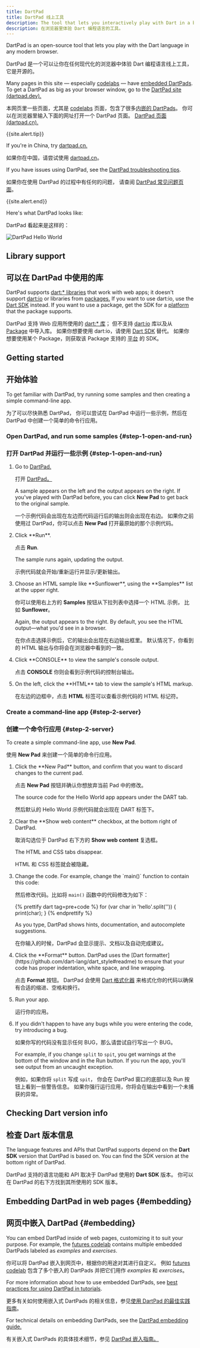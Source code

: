 ```yaml
---
title: DartPad
title: DartPad 线上工具
description: The tool that lets you interactively play with Dart in a browser.
description: 在浏览器里体验 Dart 编程语言的工具。
---
```


DartPad is an open-source tool that
lets you play with the Dart language in any modern browser.

DartPad 是一个可以让你在任何现代化的浏览器中体验 Dart 编程语言线上工具，
它是开源的。

Many pages in this site — especially [codelabs](/codelabs) —
have [embedded DartPads](#embedding).
To get a DartPad as big as your browser window, go to the
<a href="{{site.dartpad}}" target="_blank" rel="noopener">DartPad
site (dartpad.dev).</a>

本网页里一些页面，尤其是 [codelabs](/codelabs) 页面，包含了很多[内嵌的 DartPads](#embedding)。
你可以在浏览器里输入下面的网址打开一个 DartPad 页面。
<a href="{{site.dartpad}}"
target="_blank">DartPad 页面 (dartpad.cn).</a>

{{site.alert.tip}}

  If you're in China, try [dartpad.cn.](https://dartpad.cn)
  
  如果你在中国，请尝试使用 [dartpad.cn](https://dartpad.cn)。

  If you have issues using DartPad, see the [DartPad troubleshooting
  tips](/tools/dartpad/troubleshoot).
  
  如果你在使用 DartPad 的过程中有任何的问题，
  请查阅 [DartPad 常见问题页面](/tools/dartpad/troubleshoot)。
  
{{site.alert.end}}

Here's what DartPad looks like:

DartPad 看起来是这样的：

<img src="{% asset dartpad-hello.png @path %}" alt="DartPad Hello World" />


## Library support

## 可以在 DartPad 中使用的库

DartPad supports
[dart:* libraries]({{site.dart_api}}/{{site.data.pkg-vers.SDK.channel}})
that work with web apps; it doesn't support
[dart:io]({{site.dart_api}}/{{site.data.pkg-vers.SDK.channel}}/dart-io) or
libraries from [packages.]({{site.pub}})
If you want to use dart:io, use the [Dart SDK](/tools/sdk) instead.
If you want to use a package, get the SDK for a
[platform](/platforms) that the package supports.

DartPad 支持 Web 应用所使用的
[dart:* 库]({{site.dart_api}}/{{site.data.pkg-vers.SDK.channel}})；
但不支持 [dart:io]({{site.dart_api}}/{{site.data.pkg-vers.SDK.channel}}/dart-io) 
库以及从 [Package]({{site.pub}}) 中导入库。
如果你想要使用 dart:io，请使用 [Dart SDK](/tools/sdk) 替代。
如果你想要使用某个 Package，则获取该 Package 支持的 [平台](/platforms) 的 SDK。

## Getting started

## 开始体验

To get familiar with DartPad,
try running some samples and then creating a simple command-line app.

为了可以尽快熟悉 DartPad，
你可以尝试在 DartPad 中运行一些示例，然后在 DartPad 中创建一个简单的命令行应用。

### Open DartPad, and run some samples {#step-1-open-and-run}

### 打开 DartPad 并运行一些示例 {#step-1-open-and-run}

<ol markdown="1">
  <li markdown="1">
  Go to <a href="{{site.dartpad}}" target="_blank" rel="noopener">DartPad.</a>

  打开 <a href="{{site.dartpad}}" target="_blank" rel="noopener">DartPad。</a>

  A sample appears on the left and the output appears on the right.
  If you've played with DartPad before,
  you can click **New Pad** to get back to the original sample.

  一个示例代码会出现在左边而代码运行后的输出则会出现在右边。
  如果你之前使用过 DartPad，你可以点击 **New Pad** 打开最原始的那个示例代码。
  </li>

  <li markdown="1">
  Click **Run**. 

  点击 **Run**.

  The sample runs again, updating the output.

  示例代码就会开始/重新运行并显示/更新输出。
  </li>

  <li markdown="1">
  Choose an HTML sample like **Sunflower**,
  using the **Samples** list at the upper right.

  你可以使用右上方的 **Samples** 按钮从下拉列表中选择一个 HTML 示例，
  比如 **Sunflower**。

  Again, the output appears to the right.
  By default, you see the HTML output—what you'd see in a browser.

  在你点击选择示例后，它的输出会出现在右边输出框里。
  默认情况下，你看到的 HTML 输出与你将会在浏览器中看到的一致。
  </li>

  <li markdown="1">
  Click **CONSOLE** to view the sample's console output.

  点击 **CONSOLE** 你则会看到示例代码的控制台输出。
  </li>

  <li markdown="1">
  On the left, click the **HTML** tab to view the sample's HTML markup.

  在左边的边框中，点击 **HTML** 标签可以查看示例代码的 HTML 标记符。
  </li>
</ol>


### Create a command-line app {#step-2-server}

### 创建一个命令行应用 {#step-2-server}

To create a simple command-line app, use **New Pad**.

使用 **New Pad** 来创建一个简单的命令行应用。

<ol markdown="1">
  <li markdown="1">
  Click the **New Pad** button,
  and confirm that you want to discard changes to the current pad.

  点击 **New Pad** 按钮并确认你想放弃当前 Pad 中的修改。

  The source code for the Hello World app appears
  under the DART tab.

  然后默认的 Hello World 示例代码就会出现在 DART 标签下。
  </li>

  <li markdown="1">
  Clear the **Show web content** checkbox,
  at the bottom right of DartPad.

  取消勾选位于 DartPad 右下方的 **Show web content** 复选框。

  The HTML and CSS tabs disappear.

  HTML 和 CSS 标签就会被隐藏。
  </li>

  <li markdown="1">
  Change the code. For example, change the `main()` function
  to contain this code:

  然后修改代码。比如将 `main()` 函数中的代码修改为如下：

<!-- library-tour/string-tests/bin/main.dart -->
{% prettify dart tag=pre+code %}
for (var char in 'hello'.split('')) {
  print(char);
}
{% endprettify %}

  As you type, DartPad shows hints, documentation,
  and autocomplete suggestions.

  在你输入的时候，DartPad 会显示提示、文档以及自动完成建议。
  </li>

  <li markdown="1">
  Click the **Format** button.
  DartPad uses the [Dart formatter](https://github.com/dart-lang/dart_style#readme)
  to ensure that your code has proper indentation, white space, and line wrapping.

  点击 **Format** 按钮。
  DartPad 会使用 [Dart 格式化器](https://github.com/dart-lang/dart_style#readme) 
  来格式化你的代码以确保有合适的缩进、空格和换行。
  </li>

  <li markdown="1">
  Run your app.

  运行你的应用。
  </li>

  <li markdown="1">
  If you didn't happen to have any bugs while you were entering the code,
  try introducing a bug.

  如果你写的代码没有显示任何 BUG，那么请尝试自行写出一个 BUG。

  For example, if you change `split` to `spit`,
  you get warnings at the bottom of the window and in the Run button.
  If you run the app, you'll see output from an uncaught exception.

  例如，如果你将 `split` 写成 `spit`，
  你会在 DartPad 窗口的底部以及 Run 按钮上看到一些警告信息。
  如果你强行运行应用，你将会在输出中看到一个未捕获的异常。
  </li>
</ol>


## Checking Dart version info

## 检查 Dart 版本信息

The language features and APIs that DartPad supports depend on the
**Dart SDK** version that DartPad is based on.
You can find the SDK version at the bottom right of DartPad.

DartPad 支持的语言功能和 API 取决于 DartPad 使用的 **Dart SDK** 版本。
你可以在 DartPad 的右下方找到其所使用的 SDK 版本。

## Embedding DartPad in web pages {#embedding}

## 网页中嵌入 DartPad {#embedding}

You can embed DartPad inside of web pages,
customizing it to suit your purpose.
For example, the [futures codelab][]
contains multiple embedded DartPads
labeled as _examples_ and _exercises_.

你可以将 DartPad 嵌入到网页中，根据你的用途对其进行自定义。
例如 [futures codelab][] 包含了多个嵌入的 DartPads
并把它们用作 _examples_ 和 _exercises_。

For more information about how to use embedded DartPads, see
[best practices for using DartPad in tutorials][].

更多有关如何使用嵌入式 DartPads 的相关信息，参见[使用 DartPad 的最佳实践指南][best practices for using DartPad in tutorials]。

For technical details on embedding DartPads, see the
[DartPad embedding guide.][]

有关嵌入式 DartPads 的具体技术细节，参见 [DartPad 嵌入指南。][DartPad embedding guide.]

[best practices for using DartPad in tutorials]: /resources/dartpad-best-practices
[DartPad embedding guide.]: https://github.com/dart-lang/dart-pad/wiki/Embedding-Guide
[futures codelab]: /codelabs/async-await

